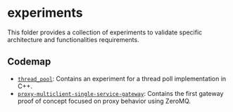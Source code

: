 # experiments

This folder provides a collection of experiments to validate specific architecture and functionalities requirements.

## Codemap

- [`thread_pool`](thread_pool/README.md): Contains an experiment for a thread poll implementation in C++.
- [`proxy-multiclient-single-service-gateway`](proxy-multiclient-single-service-gateway/README.md): Contains the first gateway proof of concept focused on proxy behavior using ZeroMQ.